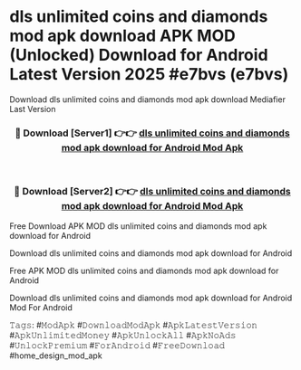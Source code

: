 # dls unlimited coins and diamonds mod apk download APK MOD (Unlocked) Download for Android Latest Version 2025 #e7bvs (e7bvs)
Download dls unlimited coins and diamonds mod apk download Mediafier Last Version

<div align="center">
<h3>🔴 Download [Server1] 👉👉 <a href="https://app.mediaupload.pro?title=dls_unlimited_coins_and_diamonds_mod_apk_download&ref=24F">dls unlimited coins and diamonds mod apk download for Android Mod Apk</a></h3><br>

<h3>🔴 Download [Server2] 👉👉 <a href="https://app.mediaupload.pro?title=dls_unlimited_coins_and_diamonds_mod_apk_download&ref=24F">dls unlimited coins and diamonds mod apk download for Android Mod Apk</a></h3>
</div>


Free Download APK MOD dls unlimited coins and diamonds mod apk download for Android

Download dls unlimited coins and diamonds mod apk download for Android 

Free APK MOD dls unlimited coins and diamonds mod apk download for Android 

Download dls unlimited coins and diamonds mod apk download for Android Mod For Android

𝚃𝚊𝚐𝚜: #𝙼𝚘𝚍𝙰𝚙𝚔 #𝙳𝚘𝚠𝚗𝚕𝚘𝚊𝚍𝙼𝚘𝚍𝙰𝚙𝚔 #𝙰𝚙𝚔𝙻𝚊𝚝𝚎𝚜𝚝𝚅𝚎𝚛𝚜𝚒𝚘𝚗 #𝙰𝚙𝚔𝚄𝚗𝚕𝚒𝚖𝚒𝚝𝚎𝚍𝙼𝚘𝚗𝚎𝚢 #𝙰𝚙𝚔𝚄𝚗𝚕𝚘𝚌𝚔𝙰𝚕𝚕 #𝙰𝚙𝚔𝙽𝚘𝙰𝚍𝚜 #𝚄𝚗𝚕𝚘𝚌𝚔𝙿𝚛𝚎𝚖𝚒𝚞𝚖 #𝙵𝚘𝚛𝙰𝚗𝚍𝚛𝚘𝚒𝚍 #𝙵𝚛𝚎𝚎𝙳𝚘𝚠𝚗𝚕𝚘𝚊𝚍 #home_design_mod_apk
